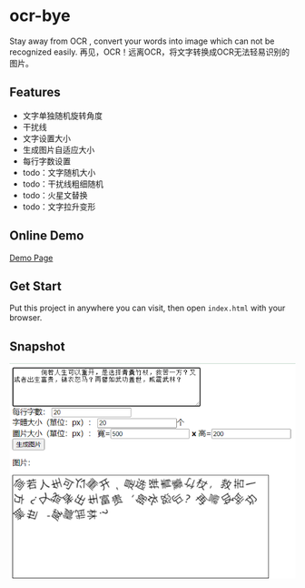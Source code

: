 # ocr-bye
Stay away from OCR , convert your words into image which can not be recognized easily. 再见，OCR！远离OCR，将文字转换成OCR无法轻易识别的图片。

## Features
- 文字单独随机旋转角度
- 干扰线
- 文字设置大小
- 生成图片自适应大小
- 每行字数设置
- todo：文字随机大小
- todo：干扰线粗细随机
- todo：火星文替换
- todo：文字拉升变形

## Online Demo
[Demo Page](https://blog.lebear.top/ocr-bye/)

## Get Start
Put this project in anywhere you can visit, then open `index.html` with your browser.

## Snapshot
![示例](img/img1.png)